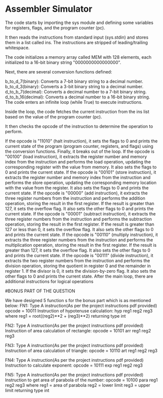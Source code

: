 # Assembler Simulator

The code starts by importing the sys module and defining some variables for registers, flags, and the program counter (pc).

It then reads the instructions from standard input (sys.stdin) and stores them in a list called ins. The instructions are stripped of leading/trailing whitespace.

The code initializes a memory array called MEM with 128 elements, each initialized to a 16-bit binary string "0000000000000000".

Next, there are several conversion functions defined:

b_to_d_7(binary): Converts a 7-bit binary string to a decimal number. b_to_d_3(binary): Converts a 3-bit binary string to a decimal number. d_to_b_7(decimal): Converts a decimal number to a 7-bit binary string. d_to_b_16(decimal): Converts a decimal number to a 16-bit binary string. The code enters an infinite loop (while True) to execute instructions.

Inside the loop, the code fetches the current instruction from the ins list based on the value of the program counter (pc).

It then checks the opcode of the instruction to determine the operation to perform.

If the opcode is "11010" (halt instruction), it sets the flags to 0 and prints the current state of the program (program counter, registers, and flags) using the conversion functions. Finally, it breaks out of the loop. If the opcode is "00100" (load instruction), it extracts the register number and memory index from the instruction and performs the load operation, updating the corresponding register with the value from memory. It also sets the flags to 0 and prints the current state. If the opcode is "00101" (store instruction), it extracts the register number and memory index from the instruction and performs the store operation, updating the corresponding memory location with the value from the register. It also sets the flags to 0 and prints the current state. If the opcode is "00000" (add instruction), it extracts the three register numbers from the instruction and performs the addition operation, storing the result in the first register. If the result is greater than 127, it sets the overflow flag. It also sets the other flags to 0 and prints the current state. If the opcode is "00001" (subtract instruction), it extracts the three register numbers from the instruction and performs the subtraction operation, storing the result in the first register. If the result is greater than 127 or less than 0, it sets the overflow flag. It also sets the other flags to 0 and prints the current state. If the opcode is "00110" (multiply instruction), it extracts the three register numbers from the instruction and performs the multiplication operation, storing the result in the first register. If the result is greater than 127, it sets the overflow flag. It also sets the other flags to 0 and prints the current state. If the opcode is "00111" (divide instruction), it extracts the two register numbers from the instruction and performs the division operation, storing the quotient in register 0 and the remainder in register 1. If the divisor is 0, it sets the division-by-zero flag. It also sets the other flags to 0 and prints the current state. After the main loop, there are additional instructions for logical operations

#BONUS PART OF THE QUESTION

We have designed 5 function s for the bonus part which is as mentioned below: FN1: Type A instruction(As per the project instructions pdf provided) opcode = 10011 Instruction of hypotenuse calculation: hyp reg1 reg2 reg3 where reg1 = root((reg2)**2 + (reg3)**2) returning type int

FN2: Type A instruction(As per the project instructions pdf provided) Instruction of area calculation of rectangle: opcode = 10101 arr reg1 reg2 reg3

FN3: Type A instruction(As per the project instructions pdf provided) Instruction of area calculation of triangle: opcode = 10110 art reg1 reg2 reg3

FN4: Type A instruction(As per the project instructions pdf provided) Instruction to calculate exponent: opcode = 10111 exp reg1 reg2 reg3

FN5: Type A instruction(As per the project instructions pdf provided) Instruction to get area of parabola of the number: opcode = 10100 para reg1 reg2 reg3 where reg1 = area of parabola reg2 = lower limit reg3 = upper limit returning type int
